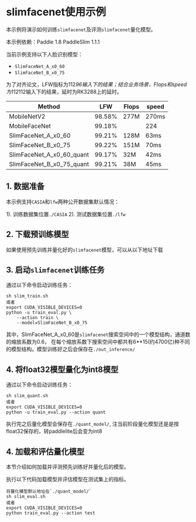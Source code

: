 # slimfacenet使用示例

本示例将演示如何训练`slimfacenet`及评测`slimfacenet`量化模型。

本示例依赖：Paddle 1.8 PaddleSlim 1.1.1

当前示例支持以下人脸识别模型：

- `SlimFaceNet_A_x0_60`
- `SlimFaceNet_B_x0_75`

为了对齐论文，LFW指标为112*96输入下的结果；结合业务场景，Flops和speed为112*112输入下的结果，延时为RK3288上的延时。

|Method|LFW|Flops|speed|
|------|-----|-----|-----|
|MobileNetV2|98.58%|277M|270ms|
|MobileFaceNet|99.18%||224|102ms|
|SlimFaceNet_A_x0_60|99.21%|128M|63ms|
|SlimFaceNet_B_x0_75|99.22%|151M|70ms|
|SlimFaceNet_A_x0_60_quant|99.17%|32M|42ms|
|SlimFaceNet_B_x0_75_quant|99.21%|38M|45ms|

## 1. 数据准备

本示例支持`CASIA`和`lfw`两种公开数据集默认情况：

1). 训练数据集位置`./CASIA`
2). 测试数据集位置`./lfw`

## 2. 下载预训练模型

如果使用预先训练并量化好的`slimfacenet`模型，可以从以下地址下载


## 3. 启动`slimfacenet`训练任务

通过以下命令启动训练任务：

```
sh slim_train.sh
或者
export CUDA_VISIBLE_DEVICES=0
python -u train_eval.py \
    --action train \
    --model=SlimFaceNet_B_x0_75
```

其中，SlimFaceNet_A_x0_60是`slimfacenet`搜索空间中的一个模型结构，通道数的缩放系数为0.6，
在每个缩放系数下搜索空间中都共有6**15(约4700亿)种不同的模型结构。模型训练好之后会保存在`./out_inference/`


## 4. 将float32模型量化为int8模型

通过以下命令启动训练任务：

```
sh slim_quant.sh
或者
export CUDA_VISIBLE_DEVICES=0
python -u train_eval.py --action quant
```
执行完之后量化模型会保存在`./quant_model/`, 注当前阶段量化模型还是是按float32保存的，转paddlelite后会变为int8

## 4. 加载和评估量化模型

本节介绍如何加载并评测预先训练好并量化后的模型。

执行以下代码加载模型并评估模型在测试集上的指标。

```
将量化模型默认地址在`./quant_model/`
sh slim_eval.sh
或者
export CUDA_VISIBLE_DEVICES=0
python train_eval.py --action test
```
